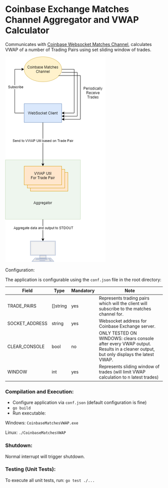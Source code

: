 # Coinbase Exchange Matches Channel Aggregator and VWAP Calculator
Communicates with [Coinbase Websocket Matches Channel](https://docs.cloud.coinbase.com/exchange/docs/channels#match), calculates VWAP of a number of Trading Pairs using set sliding window of trades.

![Alt Text](./coinbase.drawio.png)

Configuration:

The application is configurable using the `conf.json` file in the root directory:

|Field|Type|Mandatory|Note|
|-----|----|------|----------|
|TRADE_PAIRS|[]string|yes|Represents trading pairs which will the client will subscribe to the matches channel for.|
|SOCKET_ADDRESS|string|yes|Websocket address for Coinbase Exchange server.|
|CLEAR_CONSOLE|bool|no|ONLY TESTED ON WINDOWS: clears console after every VWAP output. Results in a cleaner output, but only displays the latest VWAP.|
|WINDOW|int|yes|Represents sliding window of trades (will limit VWAP calculation to n latest trades)|

### Compilation and Execution:

- Configure application via `conf.json` (default configuration is fine)
- `go build`
- Run executable:
  
Windows: `CoinbaseMatchesVWAP.exe`

Linux: `./CoinbaseMatchesVWAP`

### Shutdown:

Normal interrupt will trigger shutdown. 

### Testing (Unit Tests):

To execute all unit tests, run: `go test ./...`